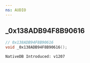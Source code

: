 ```yaml
---
ns: AUDIO
---
```

## _0x138ADB94F8B90616

```c
// 0x138ADB94F8B90616
void _0x138ADB94F8B90616();
```

```
NativeDB Introduced: v1207
```

